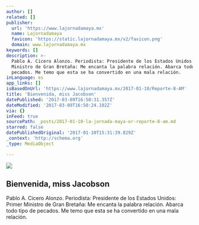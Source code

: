 ```yaml
---
author: []
related: []
publisher:
  url: 'https://www.lajornadamaya.mx'
  name: Lajornadamaya
  favicon: 'https://static.lajornadamaya.mx/v2/favicon.png'
  domain: www.lajornadamaya.mx
keywords: []
description: >-
  Pablo A. Cicero Alonzo. Periodista: Presidente de los Estados Unidos: Primer
  Ministro de Gran Bretaña: Me encanta la palabra relación. Abarca todo tipo de
  pecados. Me temo que esta se ha convertido en una mala relación.
inLanguage: es
app_links: []
isBasedOnUrl: 'https://www.lajornadamaya.mx/2017-01-10/Reporte-8-AM'
title: 'Bienvenida, miss Jacobson'
datePublished: '2017-03-09T16:50:31.357Z'
dateModified: '2017-03-09T16:50:24.102Z'
via: {}
inFeed: true
sourcePath: _posts/2017-01-10-la-jornada-maya-or-reporte-8-am.md
starred: false
datePublishedOriginal: '2017-01-10T15:31:39.829Z'
_context: 'http://schema.org'
_type: MediaObject

---
```

<article style=""><img src="https://img.lajornadamaya.mx/32/ri4840ii22si_640-414-cover" /><h1>Bienvenida, miss Jacobson</h1><p>Pablo A. Cicero Alonzo. Periodista: Presidente de los Estados Unidos: Primer Ministro de Gran Bretaña: Me encanta la palabra relación. Abarca todo tipo de pecados. Me temo que esta se ha convertido en una mala relación.</p></article>